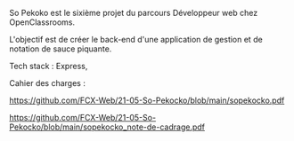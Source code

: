 So Pekoko est le sixième projet du parcours Développeur web chez OpenClassrooms.

L'objectif est de créer le back-end d'une application de gestion et de notation de sauce piquante.

Tech stack : Express, 

Cahier des charges : 

  https://github.com/FCX-Web/21-05-So-Pekocko/blob/main/sopekocko.pdf
  
  https://github.com/FCX-Web/21-05-So-Pekocko/blob/main/sopekocko_note-de-cadrage.pdf
